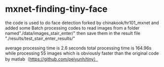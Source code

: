 # mxnet-finding-tiny-face
the code is used to do face detection 
forked by chinakook/hr101_mxnet
and added some Batch processing codes to read images from a folder named"./data/images_stair_enter/"
then save them in the result file "./results/test_stair_enter_results/"

average processing time is 2.6 seconds
total processing time is 164.96s while processing 55 images which is obviously faster than the original code by matlab（https://github.com/peiyunh/tiny）
